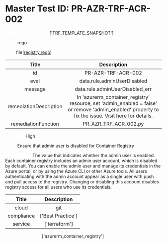 



# Master Test ID: PR-AZR-TRF-ACR-002


***<font color="white">Master Snapshot Id:</font>*** ['TRF_TEMPLATE_SNAPSHOT']

***<font color="white">type:</font>*** rego

***<font color="white">rule:</font>*** file([registry.rego])  
  
  
  
  

|Title|Description|
| :---: | :---: |
|id|PR-AZR-TRF-ACR-002|
|eval|data.rule.adminUserDisabled|
|message|data.rule.adminUserDisabled_err|
|remediationDescription|In 'azurerm_container_registry' resource, set 'admin_enabled = false' or remove 'admin_enabled' property to fix the issue. Visit <a href='https://registry.terraform.io/providers/hashicorp/azurerm/latest/docs/resources/container_registry#admin_enabled' target='_blank'>here</a> for details.|
|remediationFunction|PR_AZR_TRF_ACR_002.py|


***<font color="white">Severity:</font>*** High

***<font color="white">Title:</font>*** Ensure that admin user is disabled for Container Registry

***<font color="white">Description:</font>*** The value that indicates whether the admin user is enabled. Each container registry includes an admin user account, which is disabled by default. You can enable the admin user and manage its credentials in the Azure portal, or by using the Azure CLI or other Azure tools. All users authenticating with the admin account appear as a single user with push and pull access to the registry. Changing or disabling this account disables registry access for all users who use its credentials.  
  
  

|Title|Description|
| :---: | :---: |
|cloud|git|
|compliance|['Best Practice']|
|service|['terraform']|


***<font color="white">Resource Types:</font>*** ['azurerm_container_registry']


[registry.rego]: https://github.com/prancer-io/prancer-compliance-test/tree/master/azure/terraform/registry.rego

